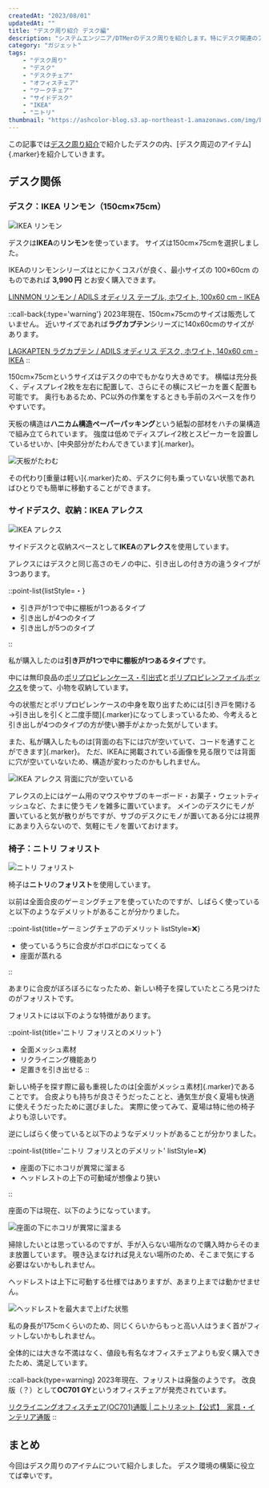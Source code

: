 ```yaml
---
createdAt: "2023/08/01"
updatedAt: ""
title: "デスク周り紹介 デスク編"
description: "システムエンジニア/DTMerのデスク周りを紹介します。特にデスク関連のアイテムについて詳しく紹介します。"
category: "ガジェット"
tags:
    - "デスク周り"
    - "デスク"
    - "デスクチェア"
    - "オフィスチェア"
    - "ワークチェア"
    - "サイドデスク"
    - "IKEA"
    - "ニトリ"
thumbnail: "https://ashcolor-blog.s3.ap-northeast-1.amazonaws.com/img/blog/gadget/desk-tour-desk/linnmon.jpg"
---
```


この記事では[デスク周り紹介](/blog/gadget/desk-tour)で紹介したデスクの内、[デスク周辺のアイテム]{.marker}を紹介していきます。

## デスク関係

### デスク：IKEA リンモン（150cm×75cm）

![IKEA リンモン](https://ashcolor-blog.s3.ap-northeast-1.amazonaws.com/img/blog/gadget/desk-tour-desk/linnmon.jpg)

デスクは**IKEA**の**リンモン**を使っています。
サイズは150cm×75cmを選択しました。

IKEAのリンモンシリーズはとにかくコスパが良く、最小サイズの 100×60cm のものであれば **3,990 円** とお安く購入できます。

[LINNMON リンモン / ADILS オディリス テーブル, ホワイト, 100x60 cm - IKEA](https://www.ikea.com/jp/ja/p/linnmon-adils-table-white-s09246408/)

::call-back{:type='warning'}
2023年現在、150cm×75cmのサイズは販売していません。
近いサイズであれば**ラグカプテン**シリーズに140x60cmのサイズがあります。

[LAGKAPTEN ラグカプテン / ADILS オディリス デスク, ホワイト, 140x60 cm - IKEA](https://www.ikea.com/jp/ja/p/lagkapten-adils-desk-white-s39417154/)
::

150cm×75cmというサイズはデスクの中でもかなり大きめです。
横幅は充分長く、ディスプレイ2枚を左右に配置して、さらにその横にスピーカを置く配置も可能です。
奥行もあるため、PC以外の作業をするときも手前のスペースを作りやすいです。

天板の構造は**ハニカム構造ペーパーパッキング**という紙製の部材をハチの巣構造で組み立てられています。
強度は低めでディスプレイ2枚とスピーカーを設置しているせいか、[中央部分がたわんできています]{.marker}。

![天板がたわむ](https://ashcolor-blog.s3.ap-northeast-1.amazonaws.com/img/blog/gadget/desk-tour-desk/linnmon-distortion.jpg)

その代わり[重量は軽い]{.marker}ため、デスクに何も乗っていない状態であればひとりでも簡単に移動することができます。

### サイドデスク、収納：IKEA アレクス

![IKEA アレクス](https://ashcolor-blog.s3.ap-northeast-1.amazonaws.com/img/blog/gadget/desk-tour-desk/alex.jpg)

サイドデスクと収納スペースとして**IKEA**の**アレクス**を使用しています。

<!-- https://www.ikea.com/jp/ja/p/alex-drawer-unit-with-drop-file-storage-white-50542774/ -->

アレクスにはデスクと同じ高さのモノの中に、引き出しの付き方の違うタイプが3つあります。

::point-list{listStyle=・}

- 引き戸が1つで中に棚板が1つあるタイプ
- 引き出しが4つのタイプ
- 引き出しが5つのタイプ

::

私が購入したのは**引き戸が1つで中に棚板が1つあるタイプ**です。

中には無印良品の[ポリプロピレンケース・引出式](https://www.muji.com/jp/ja/store/cmdty/detail/4548076748977)と[ポリプロピレンファイルボックス](https://www.muji.com/jp/ja/store/cmdty/detail/4550002553050)を使って、小物を収納しています。

今の状態だとポリプロピレンケースの中身を取り出すためには[引き戸を開ける→引き出しを引くと二度手間]{.marker}になってしまっているため、今考えると引き出しが4つのタイプの方が使い勝手がよかった気がしています。

また、私が購入したものは[背面の右下には穴が空いていて、コードを通すことができます]{.marker}。
ただ、IKEAに掲載されている画像を見る限りでは背面に穴が空いていないため、構造が変わったのかもしれません。

![IKEA アレクス 背面に穴が空いている](https://ashcolor-blog.s3.ap-northeast-1.amazonaws.com/img/blog/gadget/desk-tour-desk/alex-2.jpg)

アレクスの上にはゲーム用のマウスやサブのキーボード・お菓子・ウェットティッシュなど、たまに使うモノを雑多に置いています。
メインのデスクにモノが置いていると気が散りがちですが、サブのデスクにモノが置いてある分には視界にあまり入らないので、気軽にモノを置いておけます。

### 椅子：ニトリ フォリスト

![ニトリ フォリスト](https://ashcolor-blog.s3.ap-northeast-1.amazonaws.com/img/blog/gadget/desk-tour-desk/forist.jpg)

椅子は**ニトリ**の**フォリスト**を使用しています。

以前は全面合皮のゲーミングチェアを使っていたのですが、しばらく使っていると以下のようなデメリットがあることが分かりました。

::point-list{title=ゲーミングチェアのデメリット listStyle=❌}

- 使っているうちに合皮がボロボロになってくる
- 座面が蒸れる

::

あまりに合皮がぼろぼろになったため、新しい椅子を探していたところ見つけたのがフォリストです。

フォリストには以下のような特徴があります。

::point-list{title='ニトリ フォリスとのメリット'}

- 全面メッシュ素材
- リクライニング機能あり
- 足置きを引き出せる
::

新しい椅子を探す際に最も重視したのは[全面がメッシュ素材]{.marker}であることです。
合皮よりも持ちが良さそうだったことと、通気生が良く夏場も快適に使えそうだったために選びました。
実際に使ってみて、夏場は特に他の椅子よりも涼しいです。

逆にしばらく使っていると以下のようなデメリットがあることが分かりました。

::point-list{title='ニトリ フォリスとのデメリット' listStyle=❌}

- 座面の下にホコリが異常に溜まる
- ヘッドレストの上下の可動域が想像より狭い

::

座面の下は現在、以下のようになっています。

![座面の下にホコリが異常に溜まる](https://ashcolor-blog.s3.ap-northeast-1.amazonaws.com/img/blog/gadget/desk-tour-desk/forist-2.jpg)

掃除したいとは思っているのですが、手が入らない場所なので購入時からそのまま放置しています。
覗き込まなければ見えない場所のため、そこまで気にする必要はないかもしれません。

ヘッドレストは上下に可動する仕様ではありますが、あまり上までは動かせません。

![ヘッドレストを最大まで上げた状態](https://ashcolor-blog.s3.ap-northeast-1.amazonaws.com/img/blog/gadget/desk-tour-desk/forist-3.jpg)

私の身長が175cmくらいのため、同じくらいからもっと高い人はうまく首がフィットしないかもしれません。

全体的には大きな不満はなく、値段も有名なオフィスチェアよりも安く購入できたため、満足しています。

::call-back{type=warning}
2023年現在、フォリストは廃盤のようです。
改良版（？）として**OC701 GY**というオフィスチェアが発売されています。

[リクライニングオフィスチェア(OC701)通販 | ニトリネット【公式】　家具・インテリア通販](https://www.nitori-net.jp/ec/product/6620831s/)
::

## まとめ

今回はデスク周りのアイテムについて紹介しました。
デスク環境の構築に役立てば幸いです。
